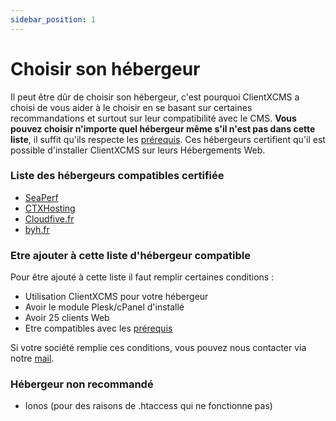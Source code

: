 ```yaml
---
sidebar_position: 1
---
```


# Choisir son hébergeur
Il peut être dûr de choisir son hébergeur, c'est pourquoi ClientXCMS a choisi de vous aider à le choisir en se basant sur certaines recommandations et surtout sur leur compatibilité avec le CMS.
**Vous pouvez choisir n'importe quel hébergeur même s'il n'est pas dans cette liste**, il suffit qu'ils respecte les [prérequis](./requis.md).
Ces hébergeurs certifient qu'il est possible d'installer ClientXCMS sur leurs Hébergements Web.

### Liste des hébergeurs compatibles certifiée

- [SeaPerf](https://seaperf.com)
- [CTXHosting](https://ctxhosting.fr)
- [Cloudfive.fr](https://cloudfive.fr/)
- [byh.fr](https://byh.fr/)

### Etre ajouter à cette liste d'hébergeur compatible

Pour être ajouté à cette liste il faut remplir certaines conditions :

- Utilisation ClientXCMS pour votre hébergeur
- Avoir le module Plesk/cPanel d'installé
- Avoir 25 clients Web
- Etre compatibles avec les [prérequis](./requis.md)

Si votre société remplie ces conditions, vous pouvez nous contacter via notre [mail](mailto:contact@clientxcms.com).

### Hébergeur non recommandé
- Ionos (pour des raisons de .htaccess qui ne fonctionne pas)
